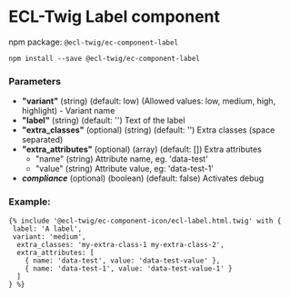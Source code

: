 # ECL-Twig Label component

npm package: `@ecl-twig/ec-component-label`

```shell
npm install --save @ecl-twig/ec-component-label
```

### Parameters

- **"variant"** (string) (default: low) (Allowed values: low, medium, high, highlight) - Variant name
- **"label"** (string) (default: '') Text of the label
- **"extra_classes"** (optional) (string) (default: '') Extra classes (space separated)
- **"extra_attributes"** (optional) (array) (default: []) Extra attributes
  - "name" (string) Attribute name, eg. 'data-test'
  - "value" (string) Attribute value, eg: 'data-test-1'
- **_compliance_** (optional) (boolean) (default: false) Activates debug

### Example:

<!-- prettier-ignore -->
```twig
{% include '@ecl-twig/ec-component-icon/ecl-label.html.twig' with { 
 label: 'A label', 
 variant: 'medium', 
  extra_classes: 'my-extra-class-1 my-extra-class-2', 
  extra_attributes: [ 
    { name: 'data-test', value: 'data-test-value' }, 
    { name: 'data-test-1', value: 'data-test-value-1' } 
  ] 
} %} 
```
